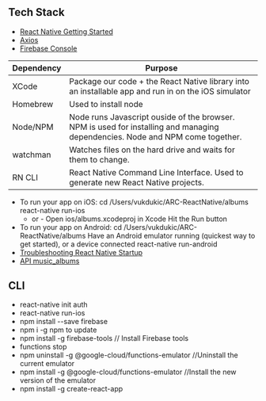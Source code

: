 # 

## Tech Stack
* [React Native Getting Started](http://facebook.github.io/react-native/docs/getting-started.html)
* [Axios](https://medium.com/codingthesmartway-com-blog/getting-started-with-axios-166cb0035237)
* [Firebase Console](https://console.firebase.google.com/u/0/?pli=1)

<b>Dependency</b> | Purpose
------------ | -------------
XCode | Package our code + the React Native library into an installable app and run in on the iOS simulator
Homebrew | Used to install node
Node/NPM | Node runs Javascript ouside of the browser.  NPM is used for installing and managing dependencies.  Node and NPM come together.
watchman | Watches files on the hard drive and waits for them to change.
RN CLI | React Native Command Line Interface.  Used to generate new React Native projects.

* To run your app on iOS:
   cd /Users/vukdukic/ARC-ReactNative/albums
   react-native run-ios
   - or -
   Open ios/albums.xcodeproj in Xcode
   Hit the Run button
* To run your app on Android:
   cd /Users/vukdukic/ARC-ReactNative/albums
   Have an Android emulator running (quickest way to get started), or a device connected
   react-native run-android
* [Troubleshooting React Native Startup](https://rallycoding.com/blog/troubleshooting-react-native-startup/)
* [API music_albums](http://rallycoding.herokuapp.com/api/music_albums)

## CLI
* react-native init auth
* react-native run-ios
* npm install --save firebase
* npm i -g npm to update
* npm install -g firebase-tools // Install Firebase tools
* functions stop
* npm uninstall -g @google-cloud/functions-emulator  //Uninstall the current emulator
* npm install -g @google-cloud/functions-emulator  //Install the new version of the emulator
* npm install -g create-react-app
